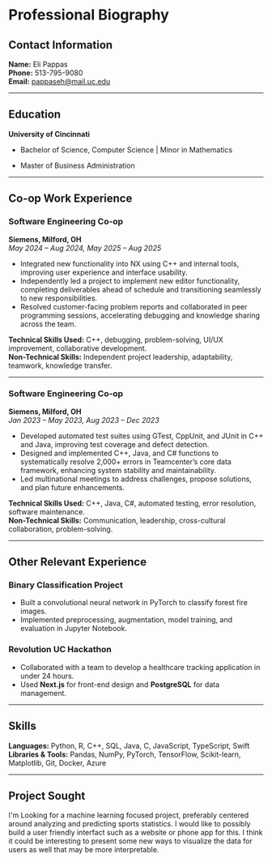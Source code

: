 # Professional Biography

## Contact Information
**Name:** Eli Pappas  
**Phone:** 513-795-9080  
**Email:** pappaseh@mail.uc.edu 

---

## Education
**University of Cincinnati**  
- Bachelor of Science, Computer Science | Minor in Mathematics
 
- Master of Business Administration  

---

## Co-op Work Experience

### Software Engineering Co-op  
**Siemens, Milford, OH**  
*May 2024 – Aug 2024, May 2025 – Aug 2025*  
- Integrated new functionality into NX using C++ and internal tools, improving user experience and interface usability.  
- Independently led a project to implement new editor functionality, completing deliverables ahead of schedule and transitioning seamlessly to new responsibilities.  
- Resolved customer-facing problem reports and collaborated in peer programming sessions, accelerating debugging and knowledge sharing across the team.  

**Technical Skills Used:** C++, debugging, problem-solving, UI/UX improvement, collaborative development.  
**Non-Technical Skills:** Independent project leadership, adaptability, teamwork, knowledge transfer.  

---

### Software Engineering Co-op  
**Siemens, Milford, OH**  
*Jan 2023 – May 2023, Aug 2023 – Dec 2023*  
- Developed automated test suites using GTest, CppUnit, and JUnit in C++ and Java, improving test coverage and defect detection.  
- Designed and implemented C++, Java, and C# functions to systematically resolve 2,000+ errors in Teamcenter’s core data framework, enhancing system stability and maintainability.  
- Led multinational meetings to address challenges, propose solutions, and plan future enhancements.  

**Technical Skills Used:** C++, Java, C#, automated testing, error resolution, software maintenance.  
**Non-Technical Skills:** Communication, leadership, cross-cultural collaboration, problem-solving.  

---

## Other Relevant Experience

### Binary Classification Project  
- Built a convolutional neural network in PyTorch to classify forest fire images.  
- Implemented preprocessing, augmentation, model training, and evaluation in Jupyter Notebook.  

### Revolution UC Hackathon  
- Collaborated with a team to develop a healthcare tracking application in under 24 hours.  
- Used **Next.js** for front-end design and **PostgreSQL** for data management.  

---

## Skills

**Languages:** Python, R, C++, SQL, Java, C, JavaScript, TypeScript, Swift  
**Libraries & Tools:** Pandas, NumPy, PyTorch, TensorFlow, Scikit-learn, Matplotlib, Git, Docker, Azure  

---

## Project Sought
I'm Looking for a machine learning focused project, preferably centered around analyzing and predicting sports statistics. I would like to possibly build a user friendly interfact such as a website or phone app for this. I think it could be interesting to present some new ways to visualize the data for users as well that may be more interpretable.